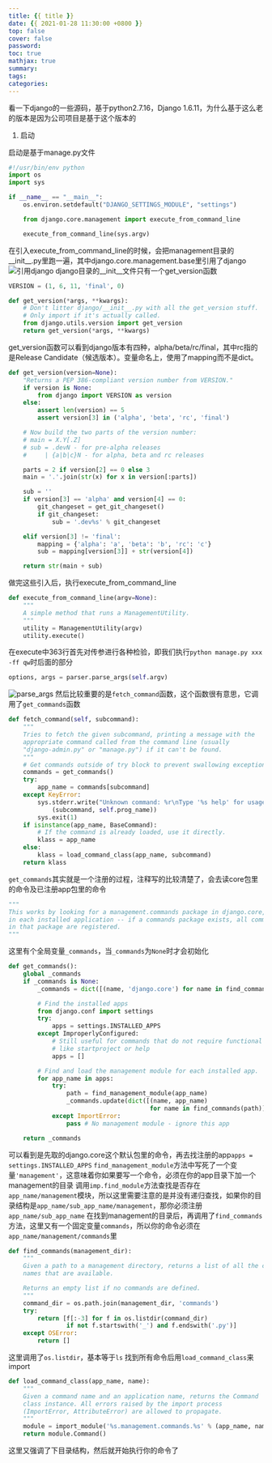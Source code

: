 ```yaml
--- 
title: {{ title }} 
date: {{ 2021-01-28 11:30:00 +0800 }}
top: false
cover: false
password:
toc: true 
mathjax: true 
summary: 
tags: 
categories: 
---
```


看一下django的一些源码，基于python2.7.16，Django 1.6.11，为什么基于这么老的版本是因为公司项目是基于这个版本的

1. 启动

启动是基于manage.py文件

```python
#!/usr/bin/env python
import os
import sys

if __name__ == "__main__":
    os.environ.setdefault("DJANGO_SETTINGS_MODULE", "settings")

    from django.core.management import execute_from_command_line

    execute_from_command_line(sys.argv)
```

在引入execute_from_command_line的时候，会把management目录的__init__.py里跑一遍，其中django.core.management.base里引用了django
![引用django](image/2020-12-24-17-44-08.png)
django目录的__init__文件只有一个get_version函数

```python
VERSION = (1, 6, 11, 'final', 0)

def get_version(*args, **kwargs):
    # Don't litter django/__init__.py with all the get_version stuff.
    # Only import if it's actually called.
    from django.utils.version import get_version
    return get_version(*args, **kwargs)
```

get_version函数可以看到django版本有四种，alpha/beta/rc/final，其中rc指的是Release Candidate（候选版本）。变量命名上，使用了mapping而不是dict。

```python
def get_version(version=None):
    "Returns a PEP 386-compliant version number from VERSION."
    if version is None:
        from django import VERSION as version
    else:
        assert len(version) == 5
        assert version[3] in ('alpha', 'beta', 'rc', 'final')

    # Now build the two parts of the version number:
    # main = X.Y[.Z]
    # sub = .devN - for pre-alpha releases
    #     | {a|b|c}N - for alpha, beta and rc releases

    parts = 2 if version[2] == 0 else 3
    main = '.'.join(str(x) for x in version[:parts])

    sub = ''
    if version[3] == 'alpha' and version[4] == 0:
        git_changeset = get_git_changeset()
        if git_changeset:
            sub = '.dev%s' % git_changeset

    elif version[3] != 'final':
        mapping = {'alpha': 'a', 'beta': 'b', 'rc': 'c'}
        sub = mapping[version[3]] + str(version[4])

    return str(main + sub)
```

做完这些引入后，执行execute_from_command_line

```python
def execute_from_command_line(argv=None):
    """
    A simple method that runs a ManagementUtility.
    """
    utility = ManagementUtility(argv)
    utility.execute()
```

在execute中363行首先对传参进行各种检验，即我们执行`python manage.py xxx -ff qw`时后面的部分

```python
options, args = parser.parse_args(self.argv)
```

 ![parse_args](image/2020-12-29-21-27-29.png)
 然后比较重要的是`fetch_command`函数，这个函数很有意思，它调用了`get_commands`函数

```python
def fetch_command(self, subcommand):
    """
    Tries to fetch the given subcommand, printing a message with the
    appropriate command called from the command line (usually
    "django-admin.py" or "manage.py") if it can't be found.
    """
    # Get commands outside of try block to prevent swallowing exceptions
    commands = get_commands()
    try:
        app_name = commands[subcommand]
    except KeyError:
        sys.stderr.write("Unknown command: %r\nType '%s help' for usage.\n" % \
            (subcommand, self.prog_name))
        sys.exit(1)
    if isinstance(app_name, BaseCommand):
        # If the command is already loaded, use it directly.
        klass = app_name
    else:
        klass = load_command_class(app_name, subcommand)
    return klass
```

`get_commands`其实就是一个注册的过程，注释写的比较清楚了，会去读core包里的命令及已注册app包里的命令

```python
"""
This works by looking for a management.commands package in django.core, and
in each installed application -- if a commands package exists, all commands
in that package are registered.
"""
```

这里有个全局变量`_commands`，当`_commands`为`None`时才会初始化

```python
def get_commands():
    global _commands
    if _commands is None:
        _commands = dict([(name, 'django.core') for name in find_commands(__path__[0])])

        # Find the installed apps
        from django.conf import settings
        try:
            apps = settings.INSTALLED_APPS
        except ImproperlyConfigured:
            # Still useful for commands that do not require functional settings,
            # like startproject or help
            apps = []

        # Find and load the management module for each installed app.
        for app_name in apps:
            try:
                path = find_management_module(app_name)
                _commands.update(dict([(name, app_name)
                                       for name in find_commands(path)]))
            except ImportError:
                pass # No management module - ignore this app

    return _commands
```

可以看到是先取的django.core这个默认包里的命令，再去找注册的app`apps = settings.INSTALLED_APPS`
`find_management_module`方法中写死了一个变量`'management'`，这意味着你如果要写一个命令，必须在你的app目录下加一个management的目录
调用`imp.find_module`方法查找是否存在`app_name/management`模块，所以这里需要注意的是并没有递归查找，如果你的目录结构是`app_name/sub_app_name/management`，那你必须注册`app_name/sub_app_name`
在找到management的目录后，再调用了`find_commands`方法，这里又有一个固定变量`commands`，所以你的命令必须在`app_name/management/commands`里

```python
def find_commands(management_dir):
    """
    Given a path to a management directory, returns a list of all the command
    names that are available.

    Returns an empty list if no commands are defined.
    """
    command_dir = os.path.join(management_dir, 'commands')
    try:
        return [f[:-3] for f in os.listdir(command_dir)
                if not f.startswith('_') and f.endswith('.py')]
    except OSError:
        return []
```

这里调用了`os.listdir`，基本等于`ls`
找到所有命令后用`load_command_class`来import

```python
def load_command_class(app_name, name):
    """
    Given a command name and an application name, returns the Command
    class instance. All errors raised by the import process
    (ImportError, AttributeError) are allowed to propagate.
    """
    module = import_module('%s.management.commands.%s' % (app_name, name))
    return module.Command()
```

这里又强调了下目录结构，然后就开始执行你的命令了
